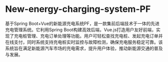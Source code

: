 # New-energy-charging-system-PF
基于Spring Boot+Vue的新能源充电系统PF，是一款集前后端技术于一体的先进充电管理系统。它利用Spring Boot构建高效后端，Vue.js打造用户友好前端，实现了充电桩管理、充电订单处理等功能。用户可轻松查找充电桩、发起充电订单并在线支付，同时系统支持充电桩实时监控与故障检测，确保充电服务稳定可靠。该系统旨在满足新能源汽车市场的充电需求，提升用户体验，推动新能源交通的普及与发展。
